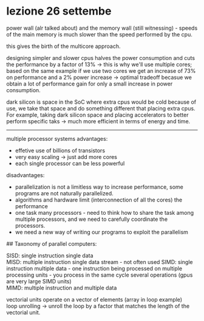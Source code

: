 # lezione 26 settembe  

power wall (alr talked about) and the memory wall (still witnessing) - speeds of the main memory is much slower than the speed performed by the cpu.  

this gives the birth of the multicore approach.  


designing simpler and slower cpus halves the power consumption and cuts the performance by a factor of 13% -> this is why we'll use multiple cores; based on the same example if we use two cores we get an increase of 73% on performance and a 2% power increase -> optimal tradeoff becasue we obtain a lot of performance gain for only a small increase in power consumption.   


dark silicon is space in the SoC where extra cpus would be cold because of use, we take that space and do something different that placing extra cpus.  
For example, taking dark silicon space and placing accelerators to better perform specific taks -> much more efficient in terms of energy and time.  


--- 

multiple processor systems advantages:  
- effetive use of billions of transistors 
- very easy scaling -> just add more cores 
- each single processor can be less powerful 

disadvantages: 
- parallelization is not a limitless way to increase performance, some programs are not naturally parallelized.  
- algorithms and hardware limit (interconnection of all the cores) the performance
- one task many processors - need to think how to share the task among multiple processors, and we need to carefully coordinate the processors.
- we need a new way of writing our programs to exploit the parallelism  



## Taxonomy of parallel computers:  

SISD: single instruction single data  
MISD: multiple instruction single data stream - not often used
SIMD: single instruction multiple data - one instruction being processed on multiple processing units - you process in the same cycle several operations (gpus are very large SIMD units)  
MIMD: multiple instruction and multiple data


vectorial units operate on a vector of elements (array in loop example)  
loop unrolling -> unroll the loop by a factor that matches the length of the vectorial unit.  
